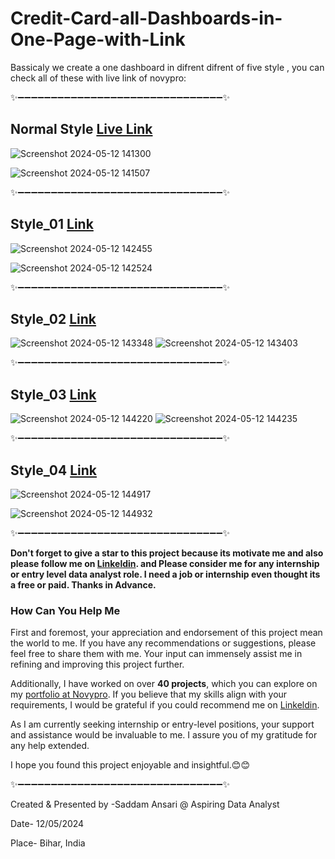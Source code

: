 # Credit-Card-all-Dashboards-in-One-Page-with-Link

Bassicaly we create a one dashboard in difrent difrent of five style , you can check all of these with live link of novypro:

✨➖➖➖➖➖➖➖➖➖➖➖➖➖➖➖➖➖➖➖➖➖➖➖➖➖➖➖➖➖➖➖✨

## Normal Style [Live Link](https://project.novypro.com/Q8dUcf)
![Screenshot 2024-05-12 141300](https://github.com/user-saddam123/Credit-Card-all-Dashboards-in-One-Page-with-Link/assets/123800896/04e5c43d-7b05-41f1-a579-ff7300b4b82a)

![Screenshot 2024-05-12 141507](https://github.com/user-saddam123/Credit-Card-all-Dashboards-in-One-Page-with-Link/assets/123800896/958460e3-a50c-477d-9d03-fe6d4e6886c2)

✨➖➖➖➖➖➖➖➖➖➖➖➖➖➖➖➖➖➖➖➖➖➖➖➖➖➖➖➖➖➖➖✨

## Style_01 [Link](https://project.novypro.com/hMz1l6)
![Screenshot 2024-05-12 142455](https://github.com/user-saddam123/Credit-Card-all-Dashboards-in-One-Page-with-Link/assets/123800896/4466bce0-c0af-40a6-b5ed-d3f218ab1b57)

![Screenshot 2024-05-12 142524](https://github.com/user-saddam123/Credit-Card-all-Dashboards-in-One-Page-with-Link/assets/123800896/bb4f1ee5-e656-4f9a-a74e-aa0b2e4ef8f7)

✨➖➖➖➖➖➖➖➖➖➖➖➖➖➖➖➖➖➖➖➖➖➖➖➖➖➖➖➖➖➖➖✨


## Style_02 [Link](https://project.novypro.com/knWrbN)

![Screenshot 2024-05-12 143348](https://github.com/user-saddam123/Credit-Card-all-Dashboards-in-One-Page-with-Link/assets/123800896/4c586a94-01cd-4088-86d7-de68cf0d91d4)
![Screenshot 2024-05-12 143403](https://github.com/user-saddam123/Credit-Card-all-Dashboards-in-One-Page-with-Link/assets/123800896/3d624653-4c0e-40e8-9f95-076bdfe650dd)


✨➖➖➖➖➖➖➖➖➖➖➖➖➖➖➖➖➖➖➖➖➖➖➖➖➖➖➖➖➖➖➖✨

## Style_03 [Link](https://project.novypro.com/ikAboV)

![Screenshot 2024-05-12 144220](https://github.com/user-saddam123/Credit-Card-all-Dashboards-in-One-Page-with-Link/assets/123800896/600401a6-dc6c-41d8-bd61-629074e858b0)
![Screenshot 2024-05-12 144235](https://github.com/user-saddam123/Credit-Card-all-Dashboards-in-One-Page-with-Link/assets/123800896/28b5699f-e4c5-4003-8dec-fbe9ced2225c)


✨➖➖➖➖➖➖➖➖➖➖➖➖➖➖➖➖➖➖➖➖➖➖➖➖➖➖➖➖➖➖➖✨

## Style_04 [Link](https://project.novypro.com/3u3PtJ)

![Screenshot 2024-05-12 144917](https://github.com/user-saddam123/Credit-Card-all-Dashboards-in-One-Page-with-Link/assets/123800896/d8337764-cee4-493e-94f4-28c00999a1a2)

![Screenshot 2024-05-12 144932](https://github.com/user-saddam123/Credit-Card-all-Dashboards-in-One-Page-with-Link/assets/123800896/f4a60694-065d-4b40-9d51-dd1c77c231ce)

✨➖➖➖➖➖➖➖➖➖➖➖➖➖➖➖➖➖➖➖➖➖➖➖➖➖➖➖➖➖➖➖✨

**Don't forget to give a star to this project because its motivate me and also please follow me on [Linkeldin](https://www.linkedin.com/in/saddam-ansari-dataanalyst/). and Please consider me for any internship or entry level data analyst role. I need a job or internship even thought its a free or paid. Thanks in Advance.**

### How Can You Help Me
First and foremost, your appreciation and endorsement of this project mean the world to me. If you have any recommendations or suggestions, please feel free to share them with me. Your input can immensely assist me in refining and improving this project further.

Additionally, I have worked on over **40 projects**, which you can explore on my [portfolio at Novypro](https://www.novypro.com/profile_projects/saddamansari). If you believe that my skills align with your requirements, I would be grateful if you could recommend me on [Linkeldin](https://www.linkedin.com/in/saddam-ansari-dataanalyst/).

As I am currently seeking internship or entry-level positions, your support and assistance would be invaluable to me. I assure you of my gratitude for any help extended.

I hope you found this project enjoyable and insightful.😊😊

✨➖➖➖➖➖➖➖➖➖➖➖➖➖➖➖➖➖➖➖➖➖➖➖➖➖➖➖➖➖➖➖✨


Created & Presented by -Saddam Ansari @ Aspiring Data Analyst

Date- 12/05/2024

Place- Bihar, India
